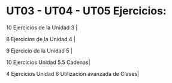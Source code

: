 # UT03 - UT04 - UT05 Ejercicios:
10 Ejercicios de la Unidad 3    |

8 Ejercicios de la Unidad 4     |

9 Ejercicio de la Unidad 5      |

10 Ejercicios Unidad 5.5 Cadenas|

4 Ejercicios Unidad 6 Utilización avanzada de Clases|

